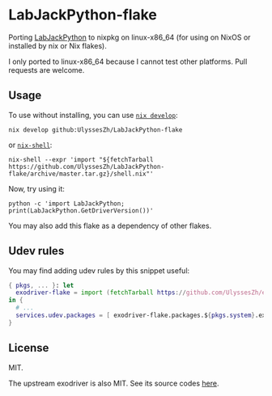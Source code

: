 # LabJackPython-flake

Porting [LabJackPython](https://labjack.com/pages/support/?doc=%2Fsoftware-driver%2Fexample-codewrappers%2Flabjackpython-for-ud-exodriver-u12-windows-mac-linux%2F)
to nixpkg on linux-x86_64
(for using on NixOS or installed by nix or Nix flakes).

I only ported to linux-x86_64 because I cannot test other platforms.
Pull requests are welcome.

## Usage

To use without installing, you can use [`nix develop`](https://nixos.org/manual/nix/stable/command-ref/new-cli/nix3-develop.html):

```shell
nix develop github:UlyssesZh/LabJackPython-flake
```

or [`nix-shell`](https://nixos.org/manual/nix/stable/command-ref/nix-shell.html):

```shell
nix-shell --expr 'import "${fetchTarball https://github.com/UlyssesZh/LabJackPython-flake/archive/master.tar.gz}/shell.nix"'
```

Now, try using it:

```shell
python -c 'import LabJackPython; print(LabJackPython.GetDriverVersion())'
```

You may also add this flake as a dependency of other flakes.

## Udev rules

You may find adding udev rules by this snippet useful:

```nix
{ pkgs, ... }: let
  exodriver-flake = import (fetchTarball https://github.com/UlyssesZh/exodriver-flake/archive/master.tar.gz);
in {
  # ...
  services.udev.packages = [ exodriver-flake.packages.${pkgs.system}.exodriver ];
}
```

## License

MIT.

The upstream exodriver is also MIT.
See its source codes [here](https://github.com/labjack/LabJackPython).
